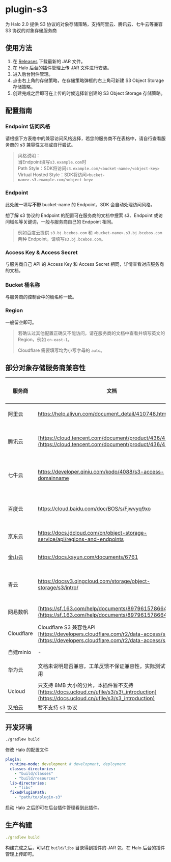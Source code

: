 # plugin-s3

为 Halo 2.0 提供 S3 协议的对象存储策略，支持阿里云、腾讯云、七牛云等兼容 S3 协议的对象存储服务商

## 使用方法

1. 在 [Releases](https://github.com/halo-sigs/plugin-s3/releases) 下载最新的 JAR 文件。
2. 在 Halo 后台的插件管理上传 JAR 文件进行安装。
3. 进入后台附件管理。
4. 点击右上角的存储策略，在存储策略弹框的右上角可新建 S3 Object Storage 存储策略。
5. 创建完成之后即可在上传的时候选择新创建的 S3 Object Storage 存储策略。

## 配置指南

### Endpoint 访问风格

请根据下方表格中的兼容访问风格选择，若您的服务商不在表格中，请自行查看服务商的 s3 兼容性文档或自行尝试。

> 风格说明：<br/>
> 当Endpoint填写`s3.example.com`时<br/>
> Path Style：SDK将访问`s3.example.com/<bucket-name>/<object-key>`<br/>
> Virtual Hosted Style：SDK将访问`<bucket-name>.s3.example.com/<object-key>`

### Endpoint

此处统一填写**不带** bucket-name 的 Endpoint，SDK 会自动处理访问风格。

想了解 s3 协议的 Endpoint 的配置可在服务商的文档中搜索 s3、Endpoint 或访问域名等关键词，一般与服务商自己的 Endpoint 相同。

> 例如百度云提供 `s3.bj.bcebos.com` 和 `<bucket-name>.s3.bj.bcebos.com` 两种 Endpoint，请填写`s3.bj.bcebos.com`。

### Access Key & Access Secret

与服务商自己 API 的 Access Key 和 Access Secret 相同，详情查看对应服务商的文档。

### Bucket 桶名称

与服务商的控制台中的桶名称一致。

### Region

一般留空即可。

> 若确认过其他配置正确又不能访问，请在服务商的文档中查看并填写英文的 Region，例如 `cn-east-1`。
> 
> Cloudflare 需要填写均为小写字母的 `auto`。

## 部分对象存储服务商兼容性

|服务商|文档|兼容访问风格|兼容性|
| ----- | ---- | ----- | ----- |
|阿里云|https://help.aliyun.com/document_detail/410748.html|Virtual Hosted Style|✅|
|腾讯云|[https://cloud.tencent.com/document/product/436/41284](https://cloud.tencent.com/document/product/436/41284)|Virtual Hosted Style / <br>Path Style|✅|
|七牛云|https://developer.qiniu.com/kodo/4088/s3-access-domainname|Virtual Hosted Style / <br>Path Style|✅|
|百度云|https://cloud.baidu.com/doc/BOS/s/Fjwvyq9xo|Virtual Hosted Style / <br>Path Style|✅|
|京东云| https://docs.jdcloud.com/cn/object-storage-service/api/regions-and-endpoints |Virtual Hosted Style|✅|
|金山云|https://docs.ksyun.com/documents/6761|Virtual Hosted Style|✅|
|青云|https://docsv3.qingcloud.com/storage/object-storage/s3/intro/|Virtual Hosted Style / <br>Path Style|✅|
|网易数帆|[https://sf.163.com/help/documents/89796157866430464](https://sf.163.com/help/documents/89796157866430464)|Virtual Hosted Style|✅|
|Cloudflare|Cloudflare S3 兼容性API<br>[https://developers.cloudflare.com/r2/data-access/s3-api/](https://developers.cloudflare.com/r2/data-access/s3-api/)|\-|✅|
|自建minio|\-|Path Style|✅|
|华为云|文档未说明是否兼容，工单反馈不保证兼容性，实际测试可以使用|Virtual Hosted Style|❓|
|Ucloud|只支持 8MB 大小的分片，本插件暂不支持<br>[https://docs.ucloud.cn/ufile/s3/s3\_introduction](https://docs.ucloud.cn/ufile/s3/s3_introduction)|\-|❌|
|又拍云|暂不支持 s3 协议|\-|❌|

## 开发环境

```bash
./gradlew build
```

修改 Halo 的配置文件

```yaml
plugin:
  runtime-mode: development # development, deployment
  classes-directories:
    - "build/classes"
    - "build/resources"
  lib-directories:
    - "libs"
  fixedPluginPath:
    - "path/to/plugin-s3"
```

启动 Halo 之后即可在后台插件管理看到此插件。

## 生产构建

```yaml
./gradlew build
```

构建完成之后，可以在 `build/libs` 目录得到插件的 JAR 包，在 Halo 后台的插件管理上传即可。
